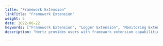 ```yaml
---
title: "Framework Extension"
linkTitle: "Framework Extension"
weight: 5
date: 2022-06-22
keywords: ["Framework Extension", "Logger Extension", "Monitoring Extension", "Service Registration and Service Discovery Extensions", "Network Library Extensions", "Protocol extension", "Response Writer Extension"]
description: "Hertz provides users with framework extension capabilities."

---
```

